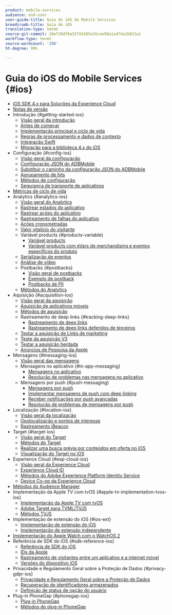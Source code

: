 ```yaml
---
product: mobile-services
audience: end-user
user-guide-title: Guia do iOS do Mobile Services
breadcrumb-title: Guia do iOS
translation-type: tm+mt
source-git-commit: 18ef20df0a32741685e35cee98a1adf4a1b823a1
workflow-type: tm+mt
source-wordcount: '288'
ht-degree: 99%

---
```



# Guia do iOS do Mobile Services {#ios}

+ [iOS SDK 4.x para Soluções da Experience Cloud](overview.md)
+ [Notas de versão](rel-notes.md)
+ Introdução {#getting-started-ios}
   + [Visão geral da introdução](getting-started/getting-started.md)
   + [Antes de começar](getting-started/requirements.md)
   + [Implementação principal e ciclo de vida](getting-started/dev-qs.md)
   + [Regras de processamento e dados de contexto](getting-started/proc-rules.md)
   + [Integração Swift](getting-started/swift-integration.md)
   + [Migração para a biblioteca 4.x do iOS](getting-started/migration-v3.md)
+ Configuração {#config-ios}
   + [Visão geral da configuração](configuration/configuration.md)
   + [Configuração JSON do ADBMobile](configuration/json-config/json-config.md)
   + [Substituir o caminho da configuração JSON do ADBMobile](configuration/json-config/json-config-remote.md)
   + [Agrupamento de hits](configuration/hit-batching.md)
   + [Métodos de configuração](configuration/sdk-methods.md)
   + [Segurança de transporte de aplicativos](configuration/app-transport-security.md)
+ [Métricas de ciclo de vida](metrics.md)
+ Analytics {#analytics-ios}
   + [Visão geral do Analytics](analytics-main/analytics-main.md)
   + [Rastrear estados do aplicativo](analytics-main/states.md)
   + [Rastrear ações do aplicativo](analytics-main/actions.md)
   + [Rastreamento de falhas do aplicativo](analytics-main/crashes.md)
   + [Ações cronometradas](analytics-main/timed-actions.md)
   + [Valor vitalício do visitante](analytics-main/lifetime-value.md)
   + Variável products {#products-variable}
      + [Variável products](analytics-main/products/products.md)
      + [Variável products com eVars de merchandising e eventos específicos do produto](analytics-main/products/products-variable-evars-events.md)
   + [Serialização de eventos](analytics-main/event-serialization.md)
   + [Análise de vídeo](analytics-main/video-qs.md)
   + Postbacks {#postbacks}
      + [Visão geral de postbacks](analytics-main/postback/postback.md)
      + [Exemplo de postback](analytics-main/postback/postback-example.md)
      + [Postbacks de PII](analytics-main/postback/c-pii-postbacks.md)
   + [Métodos do Analytics](analytics-main/analytics-methods.md)
+ Aquisição {#acquisition-ios}
   + [Visão geral da aquisição](acquisition-main/acquisition-main.md)
   + [Aquisição de aplicativos móveis](acquisition-main/acquisition.md)
   + [Métodos de aquisição](acquisition-main/c-acquisition-methods.md)
   + Rastreamento de deep links {#tracking-deep-links}
      + [Rastreamento de deep links](acquisition-main/tracking-deep-links/tracking-deep-links.md)
      + [Rastreamento de deep links deferidos de terceiros](acquisition-main/tracking-deep-links/c-tracking-3rd-party-deep-deferred-links.md)
   + [Testar a aquisição de Links de marketing](acquisition-main/t-testing-marketing-link-acquisition.md)
   + [Teste da aquisição V3](acquisition-main/t-testing-version-3-acquisition.md)
   + [Testar a aquisição herdada](acquisition-main/t-testing-acquisition.md)
   + [Anúncios de Pesquisa da Apple](acquisition-main/c-apple-search-ads.md)
+ Mensagens {#messaging-ios}
   + [Visão geral das mensagens](messaging-main/messaging-main.md)
   + Mensagens no aplicativo {#in-app-messaging}
      + [Mensagens no aplicativo](messaging-main/messaging/messaging.md)
      + [Resolução de problemas nas mensagens no aplicativo](messaging-main/messaging/in-apps-ts.md)
   + Mensagens por push {#push-messaging}
      + [Mensagens por push](messaging-main/push-messaging/push-messaging.md)
      + [Implementar mensagens de push com deep linking](messaging-main/push-messaging/t-mob-imp-push-deeplinking-ios-4x.md)
      + [Receber notificações por push avançadas](messaging-main/push-messaging/c-set-up-rich-push-notif-ios.md)
      + [Resolução de problemas de mensagens por push](messaging-main/push-messaging/c-troubleshooting-push-messaging.md)
+ Localização {#location-ios}
   + [Visão geral da localização](location/location.md)
   + [Geolocalização e pontos de interesse](location/geo-poi.md)
   + [Rastreamento iBeacon](location/ibeacon.md)
+ Target {#target-ios}
   + [Visão geral do Target](target-main/target-main.md)
   + [Métodos do Target](target-main/c-target-methods.md)
   + [Realizar uma busca prévia por conteúdos em oferta no iOS](target-main/c-mob-target-prefetch-ios.md)
   + [Visualização do Target no iOS](target-main/c-mob-target-preview-ios.md)
+ Experience Cloud {#exp-cloud-ios}
   + [Visão geral da Experience Cloud](marketing-cloud/marketing-cloud.md)
   + [Experience Cloud ID](marketing-cloud/mcvid.md)
   + [Métodos do Adobe Experience Platform Identity Service](marketing-cloud/mc-methods.md)
   + [Device Co-op da Experience Cloud](marketing-cloud/t-mob-mc-device-coop-ios-.md)
+ [Métodos do Audience Manager](amm/aam-methods.md)
+ Implementação da Apple TV com tvOS {#apple-tv-implementation-tvos-ios}
   + [Implementação da Apple TV com tvOS](apple-tv-implementation-tvos/apple-tv-implementation-tvos.md)
   + [Adobe Target para TVML/TVJS](apple-tv-implementation-tvos/target-for-tvml-tvjs.md)
   + [Métodos TVJS](apple-tv-implementation-tvos/tvjs-methods.md)
+ Implementação de extensão do iOS {#ios-ext}
   + [Implementação de extensão do iOS](ios-ext/ios-ext.md)
   + [Implementação de extensão independente](ios-ext/c-stand-alone-extension-implementation.md)
+ [Implementação do Apple Watch com o WatchOS 2](apple-watch-implementation-watchkit.md)
+ Referência de SDK do iOS {#sdk-reference-ios}
   + [Referência de SDK do iOS](reference/reference.md)
   + [IDs da Apple](reference/app-ids.md)
   + [Rastreamento de visitantes entre um aplicativo e a internet móvel](reference/hybrid-app.md)
   + [Versões do dispositivo iOS](reference/device-versions.md)
+ Privacidade e Regulamento Geral sobre a Proteção de Dados {#privacy-gdpr-ios}
   + [Privacidade e Regulamento Geral sobre a Proteção de Dados](c-mob-privacy-gdpr-ios/c-mob-privacy-gdpr-ios.md)
   + [Recuperação de identificadores armazenados](c-mob-privacy-gdpr-ios/c-mob-gdpr-ret-stored-ids-ios.md)
   + [Definição de status de opção do usuário](c-mob-privacy-gdpr-ios/privacy.md)
+ Plug-in PhoneGap {#phonegap-ios}
   + [Plug-in PhoneGap](phonegap/phonegap.md)
   + [Métodos do plug-in PhoneGap](phonegap/phonegap-methods.md)
